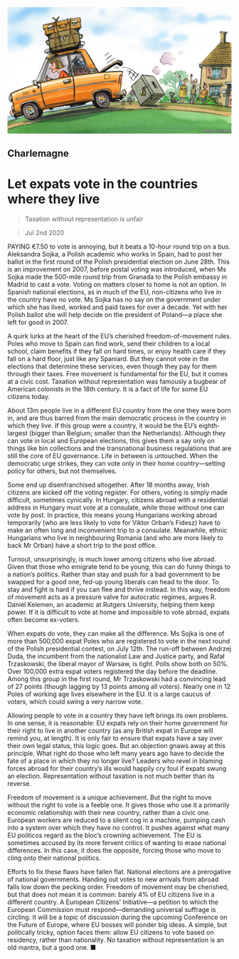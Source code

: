 ![](./images/20200704_EUD000.jpg)

## Charlemagne

# Let expats vote in the countries where they live

> Taxation without representation is unfair

> Jul 2nd 2020

PAYING €7.50 to vote is annoying, but it beats a 10-hour round trip on a bus. Aleksandra Sojka, a Polish academic who works in Spain, had to post her ballot in the first round of the Polish presidential election on June 28th. This is an improvement on 2007, before postal voting was introduced, when Ms Sojka made the 500-mile round trip from Granada to the Polish embassy in Madrid to cast a vote. Voting on matters closer to home is not an option. In Spanish national elections, as in much of the EU, non-citizens who live in the country have no vote. Ms Sojka has no say on the government under which she has lived, worked and paid taxes for over a decade. Yet with her Polish ballot she will help decide on the president of Poland—a place she left for good in 2007.

A quirk lurks at the heart of the EU’s cherished freedom-of-movement rules. Poles who move to Spain can find work, send their children to a local school, claim benefits if they fall on hard times, or enjoy health care if they fall on a hard floor, just like any Spaniard. But they cannot vote in the elections that determine these services, even though they pay for them through their taxes. Free movement is fundamental for the EU, but it comes at a civic cost. Taxation without representation was famously a bugbear of American colonists in the 18th century. It is a fact of life for some EU citizens today.

About 13m people live in a different EU country from the one they were born in, and are thus barred from the main democratic process in the country in which they live. If this group were a country, it would be the EU’s eighth-largest (bigger than Belgium; smaller than the Netherlands). Although they can vote in local and European elections, this gives them a say only on things like bin collections and the transnational business regulations that are still the core of EU governance. Life in between is untouched. When the democratic urge strikes, they can vote only in their home country—setting policy for others, but not themselves.

Some end up disenfranchised altogether. After 18 months away, Irish citizens are kicked off the voting register. For others, voting is simply made difficult, sometimes cynically. In Hungary, citizens abroad with a residential address in Hungary must vote at a consulate, while those without one can vote by post. In practice, this means young Hungarians working abroad temporarily (who are less likely to vote for Viktor Orban’s Fidesz) have to make an often long and inconvenient trip to a consulate. Meanwhile, ethnic Hungarians who live in neighbouring Romania (and who are more likely to back Mr Orban) have a short trip to the post office.

Turnout, unsurprisingly, is much lower among citizens who live abroad. Given that those who emigrate tend to be young, this can do funny things to a nation’s politics. Rather than stay and push for a bad government to be swapped for a good one, fed-up young liberals can head to the door. To stay and fight is hard if you can flee and thrive instead. In this way, freedom of movement acts as a pressure valve for autocratic regimes, argues R. Daniel Kelemen, an academic at Rutgers University, helping them keep power. If it is difficult to vote at home and impossible to vote abroad, expats often become ex-voters.

When expats do vote, they can make all the difference. Ms Sojka is one of more than 500,000 expat Poles who are registered to vote in the next round of the Polish presidential contest, on July 12th. The run-off between Andrzej Duda, the incumbent from the nationalist Law and Justice party, and Rafał Trzaskowski, the liberal mayor of Warsaw, is tight. Polls show both on 50%. Over 100,000 extra expat voters registered the day before the deadline. Among this group in the first round, Mr Trzaskowski had a convincing lead of 27 points (though lagging by 13 points among all voters). Nearly one in 12 Poles of working age lives elsewhere in the EU. It is a large caucus of voters, which could swing a very narrow vote.

Allowing people to vote in a country they have left brings its own problems. In one sense, it is reasonable: EU expats rely on their home government for their right to live in another country (as any British expat in Europe will remind you, at length). It is only fair to ensure that expats have a say over their own legal status, this logic goes. But an objection gnaws away at this principle. What right do those who left many years ago have to decide the fate of a place in which they no longer live? Leaders who revel in blaming forces abroad for their country’s ills would happily cry foul if expats swung an election. Representation without taxation is not much better than its reverse.

Freedom of movement is a unique achievement. But the right to move without the right to vote is a feeble one. It gives those who use it a primarily economic relationship with their new country, rather than a civic one. European workers are reduced to a silent cog in a machine, pumping cash into a system over which they have no control. It pushes against what many EU politicos regard as the bloc’s crowning achievement. The EU is sometimes accused by its more fervent critics of wanting to erase national differences. In this case, it does the opposite, forcing those who move to cling onto their national politics.

Efforts to fix these flaws have fallen flat. National elections are a prerogative of national governments. Handing out votes to new arrivals from abroad falls low down the pecking order. Freedom of movement may be cherished, but that does not mean it is common: barely 4% of EU citizens live in a different country. A European Citizens’ Initiative—a petition to which the European Commission must respond—demanding universal suffrage is circling. It will be a topic of discussion during the upcoming Conference on the Future of Europe, where EU bosses will ponder big ideas. A simple, but politically tricky, option faces them: allow EU citizens to vote based on residency, rather than nationality. No taxation without representation is an old mantra, but a good one. ■